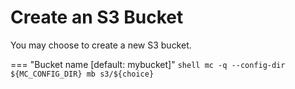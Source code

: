 # Create an S3 Bucket

You may choose to create a new S3 bucket.

=== "Bucket name [default: mybucket]"
    ```shell
    mc -q --config-dir ${MC_CONFIG_DIR} mb s3/${choice}
    ```

